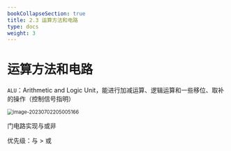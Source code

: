 ```yaml
---
bookCollapseSection: true
title: 2.3 运算方法和电路
type: docs
weight: 3
---
```


# 运算方法和电路

`ALU`：Arithmetic and Logic Unit，能进行加减运算、逻辑运算和一些移位、取补的操作（控制信号指明）

<img src="https://cdn.jsdelivr.net/gh/zvictorliu/typoraPics@main/img/image-20230702205005166.png" alt="image-20230702205005166" style="zoom:80%;"/>

门电路实现与或非

优先级：与 > 或